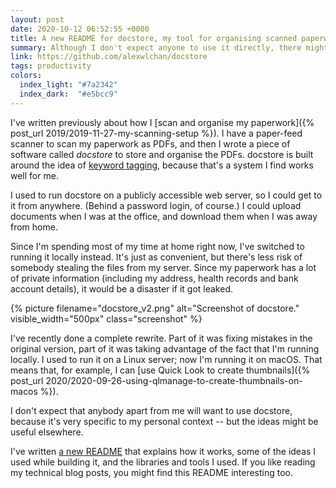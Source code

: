 ```yaml
---
layout: post
date: 2020-10-12 06:52:55 +0000
title: A new README for docstore, my tool for organising scanned paperwork
summary: Although I don't expect anyone to use it directly, there might be some interesting ideas that could apply elsewhere.
link: https://github.com/alexwlchan/docstore
tags: productivity
colors:
  index_light: "#7a2342"
  index_dark:  "#e5bcc9"
---
```


I've written previously about how I [scan and organise my paperwork]({% post_url 2019/2019-11-27-my-scanning-setup %}).
I have a paper-feed scanner to scan my paperwork as PDFs, and then I wrote a piece of software called *docstore* to store and organise the PDFs.
docstore is built around the idea of [keyword tagging](https://en.wikipedia.org/wiki/Tag_(metadata)), because that's a system I find works well for me.

I used to run docstore on a publicly accessible web server, so I could get to it from anywhere.
(Behind a password login, of course.)
I could upload documents when I was at the office, and download them when I was away from home.

Since I'm spending most of my time at home right now, I've switched to running it locally instead.
It's just as convenient, but there's less risk of somebody stealing the files from my server.
Since my paperwork has a lot of private information (including my address, health records and bank account details), it would be a disaster if it got leaked.

{%
  picture
  filename="docstore_v2.png"
  alt="Screenshot of docstore."
  visible_width="500px"
  class="screenshot"
%}

I've recently done a complete rewrite.
Part of it was fixing mistakes in the original version, part of it was taking advantage of the fact that I'm running locally.
I used to run it on a Linux server; now I'm running it on macOS.
That means that, for example, I can [use Quick Look to create thumbnails]({% post_url 2020/2020-09-26-using-qlmanage-to-create-thumbnails-on-macos %}).

I don't expect that anybody apart from me will want to use docstore, because it's very specific to my personal context -- but the ideas might be useful elsewhere.

I've written [a new README](https://github.com/alexwlchan/docstore) that explains how it works, some of the ideas I used while building it, and the libraries and tools I used.
If you like reading my technical blog posts, you might find this README interesting too.
